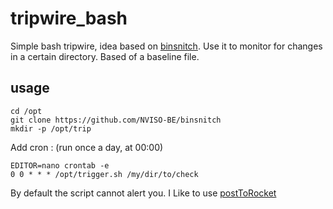 # tripwire_bash
Simple bash tripwire, idea based on [binsnitch](https://github.com/NVISO-BE/binsnitch). 
Use it to monitor for changes in a certain directory. Based of a baseline file.

## usage
```
cd /opt
git clone https://github.com/NVISO-BE/binsnitch
mkdir -p /opt/trip
```

Add cron : (run once a day, at 00:00)
```
EDITOR=nano crontab -e
0 0 * * * /opt/trigger.sh /my/dir/to/check
```

By default the script cannot alert you. I Like to use [postToRocket](https://www.svennd.be/post-message-to-rocket-chat-from-bash/)
